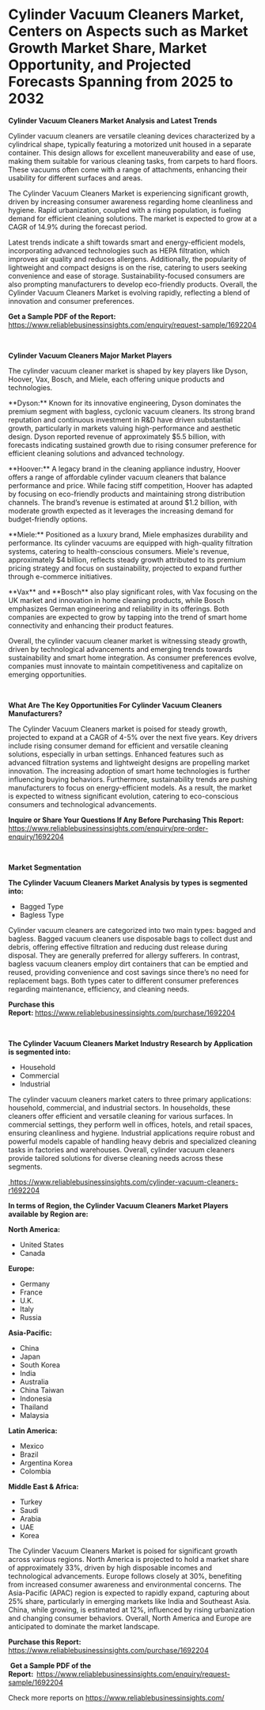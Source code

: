 <p><h1>Cylinder Vacuum Cleaners Market, Centers on Aspects such as Market Growth Market Share, Market Opportunity, and Projected Forecasts Spanning from 2025 to 2032</h1></p><p><strong>Cylinder Vacuum Cleaners Market Analysis and Latest Trends</strong></p>
<p><p>Cylinder vacuum cleaners are versatile cleaning devices characterized by a cylindrical shape, typically featuring a motorized unit housed in a separate container. This design allows for excellent maneuverability and ease of use, making them suitable for various cleaning tasks, from carpets to hard floors. These vacuums often come with a range of attachments, enhancing their usability for different surfaces and areas.</p><p>The Cylinder Vacuum Cleaners Market is experiencing significant growth, driven by increasing consumer awareness regarding home cleanliness and hygiene. Rapid urbanization, coupled with a rising population, is fueling demand for efficient cleaning solutions. The market is expected to grow at a CAGR of 14.9% during the forecast period. </p><p>Latest trends indicate a shift towards smart and energy-efficient models, incorporating advanced technologies such as HEPA filtration, which improves air quality and reduces allergens. Additionally, the popularity of lightweight and compact designs is on the rise, catering to users seeking convenience and ease of storage. Sustainability-focused consumers are also prompting manufacturers to develop eco-friendly products. Overall, the Cylinder Vacuum Cleaners Market is evolving rapidly, reflecting a blend of innovation and consumer preferences.</p></p>
<p><strong>Get a Sample PDF of the Report:&nbsp;</strong> <a href="https://www.reliablebusinessinsights.com/enquiry/request-sample/1692204?utm_campaign=84&utm_medium=2&utm_source=Github&utm_content=ia&utm_term=07012025&utm_id=cylinder-vacuum-cleaners">https://www.reliablebusinessinsights.com/enquiry/request-sample/1692204</a></p>
<p>&nbsp;</p>
<p><strong>Cylinder Vacuum Cleaners Major Market Players</strong></p>
<p><p>The cylinder vacuum cleaner market is shaped by key players like Dyson, Hoover, Vax, Bosch, and Miele, each offering unique products and technologies. </p><p>**Dyson:** Known for its innovative engineering, Dyson dominates the premium segment with bagless, cyclonic vacuum cleaners. Its strong brand reputation and continuous investment in R&D have driven substantial growth, particularly in markets valuing high-performance and aesthetic design. Dyson reported revenue of approximately $5.5 billion, with forecasts indicating sustained growth due to rising consumer preference for efficient cleaning solutions and advanced technology.</p><p>**Hoover:** A legacy brand in the cleaning appliance industry, Hoover offers a range of affordable cylinder vacuum cleaners that balance performance and price. While facing stiff competition, Hoover has adapted by focusing on eco-friendly products and maintaining strong distribution channels. The brand’s revenue is estimated at around $1.2 billion, with moderate growth expected as it leverages the increasing demand for budget-friendly options.</p><p>**Miele:** Positioned as a luxury brand, Miele emphasizes durability and performance. Its cylinder vacuums are equipped with high-quality filtration systems, catering to health-conscious consumers. Miele's revenue, approximately $4 billion, reflects steady growth attributed to its premium pricing strategy and focus on sustainability, projected to expand further through e-commerce initiatives.</p><p>**Vax** and **Bosch** also play significant roles, with Vax focusing on the UK market and innovation in home cleaning products, while Bosch emphasizes German engineering and reliability in its offerings. Both companies are expected to grow by tapping into the trend of smart home connectivity and enhancing their product features.</p><p>Overall, the cylinder vacuum cleaner market is witnessing steady growth, driven by technological advancements and emerging trends towards sustainability and smart home integration. As consumer preferences evolve, companies must innovate to maintain competitiveness and capitalize on emerging opportunities.</p></p>
<p>&nbsp;</p>
<p><strong>What Are The Key Opportunities For Cylinder Vacuum Cleaners Manufacturers?</strong></p>
<p><p>The Cylinder Vacuum Cleaners market is poised for steady growth, projected to expand at a CAGR of 4-5% over the next five years. Key drivers include rising consumer demand for efficient and versatile cleaning solutions, especially in urban settings. Enhanced features such as advanced filtration systems and lightweight designs are propelling market innovation. The increasing adoption of smart home technologies is further influencing buying behaviors. Furthermore, sustainability trends are pushing manufacturers to focus on energy-efficient models. As a result, the market is expected to witness significant evolution, catering to eco-conscious consumers and technological advancements.</p></p>
<p><strong>Inquire or Share Your Questions If Any Before Purchasing This Report:</strong> <a href="https://www.reliablebusinessinsights.com/enquiry/pre-order-enquiry/1692204?utm_campaign=84&utm_medium=2&utm_source=Github&utm_content=ia&utm_term=07012025&utm_id=cylinder-vacuum-cleaners">https://www.reliablebusinessinsights.com/enquiry/pre-order-enquiry/1692204</a></p>
<p>&nbsp;</p>
<p><strong>Market Segmentation</strong></p>
<p><strong>The Cylinder Vacuum Cleaners Market Analysis by types is segmented into:</strong></p>
<p><ul><li>Bagged Type</li><li>Bagless Type</li></ul></p>
<p><p>Cylinder vacuum cleaners are categorized into two main types: bagged and bagless. Bagged vacuum cleaners use disposable bags to collect dust and debris, offering effective filtration and reducing dust release during disposal. They are generally preferred for allergy sufferers. In contrast, bagless vacuum cleaners employ dirt containers that can be emptied and reused, providing convenience and cost savings since there’s no need for replacement bags. Both types cater to different consumer preferences regarding maintenance, efficiency, and cleaning needs.</p></p>
<p><strong>Purchase this Report:&nbsp;</strong><a href="https://www.reliablebusinessinsights.com/purchase/1692204?utm_campaign=84&utm_medium=2&utm_source=Github&utm_content=ia&utm_term=07012025&utm_id=cylinder-vacuum-cleaners">https://www.reliablebusinessinsights.com/purchase/1692204</a></p>
<p>&nbsp;</p>
<p><strong>The Cylinder Vacuum Cleaners Market Industry Research by Application is segmented into:</strong></p>
<p><ul><li>Household</li><li>Commercial</li><li>Industrial</li></ul></p>
<p><p>The cylinder vacuum cleaners market caters to three primary applications: household, commercial, and industrial sectors. In households, these cleaners offer efficient and versatile cleaning for various surfaces. In commercial settings, they perform well in offices, hotels, and retail spaces, ensuring cleanliness and hygiene. Industrial applications require robust and powerful models capable of handling heavy debris and specialized cleaning tasks in factories and warehouses. Overall, cylinder vacuum cleaners provide tailored solutions for diverse cleaning needs across these segments.</p></p>
<p><a href="https://www.reliablebusinessinsights.com/cylinder-vacuum-cleaners-r1692204?utm_campaign=84&utm_medium=2&utm_source=Github&utm_content=ia&utm_term=07012025&utm_id=cylinder-vacuum-cleaners">&nbsp;https://www.reliablebusinessinsights.com/cylinder-vacuum-cleaners-r1692204</a></p>
<p><strong>In terms of Region, the Cylinder Vacuum Cleaners Market Players available by Region are:</strong></p>
<p>
    <p> <strong> North America: </strong>
        <ul>
            <li>United States</li>
            <li>Canada</li>
        </ul>
        </p> 
    <p> <strong> Europe: </strong>
        <ul>
            <li>Germany</li>
            <li>France</li>
            <li>U.K.</li>
            <li>Italy</li>
            <li>Russia</li>
        </ul>
        </p> 
    <p> <strong> Asia-Pacific: </strong>
        <ul>
            <li>China</li>
            <li>Japan</li>
            <li>South Korea</li>
            <li>India</li>
            <li>Australia</li>
            <li>China Taiwan</li>
            <li>Indonesia</li>
            <li>Thailand</li>
            <li>Malaysia</li>
        </ul>
        </p> 
    <p> <strong> Latin America: </strong>
        <ul>
            <li>Mexico</li>
            <li>Brazil</li>
            <li>Argentina Korea</li>
            <li>Colombia</li>
        </ul>
        </p> 
    <p> <strong> Middle East & Africa: </strong>
        <ul>
            <li>Turkey</li>
            <li>Saudi</li>
            <li>Arabia</li>
            <li>UAE</li>
            <li>Korea</li>
        </ul>
    </p>
    </p>
<p><p>The Cylinder Vacuum Cleaners Market is poised for significant growth across various regions. North America is projected to hold a market share of approximately 33%, driven by high disposable incomes and technological advancements. Europe follows closely at 30%, benefiting from increased consumer awareness and environmental concerns. The Asia-Pacific (APAC) region is expected to rapidly expand, capturing about 25% share, particularly in emerging markets like India and Southeast Asia. China, while growing, is estimated at 12%, influenced by rising urbanization and changing consumer behaviors. Overall, North America and Europe are anticipated to dominate the market landscape.</p></p>
<p><strong>Purchase this Report: </strong><a href="https://www.reliablebusinessinsights.com/purchase/1692204?utm_campaign=84&utm_medium=2&utm_source=Github&utm_content=ia&utm_term=07012025&utm_id=cylinder-vacuum-cleaners">https://www.reliablebusinessinsights.com/purchase/1692204</a></p>
<p>&nbsp;<strong>Get a Sample PDF of the Report:&nbsp;&nbsp;</strong><a href="https://www.reliablebusinessinsights.com/enquiry/request-sample/1692204?utm_campaign=84&utm_medium=2&utm_source=Github&utm_content=ia&utm_term=07012025&utm_id=cylinder-vacuum-cleaners">https://www.reliablebusinessinsights.com/enquiry/request-sample/1692204</a></p>
<p><strong></strong></p>
<p>Check more reports on <a href="https://www.reliablebusinessinsights.com/?utm_campaign=84&utm_medium=2&utm_source=Github&utm_content=ia&utm_term=07012025&utm_id=cylinder-vacuum-cleaners">https://www.reliablebusinessinsights.com/</a></p>